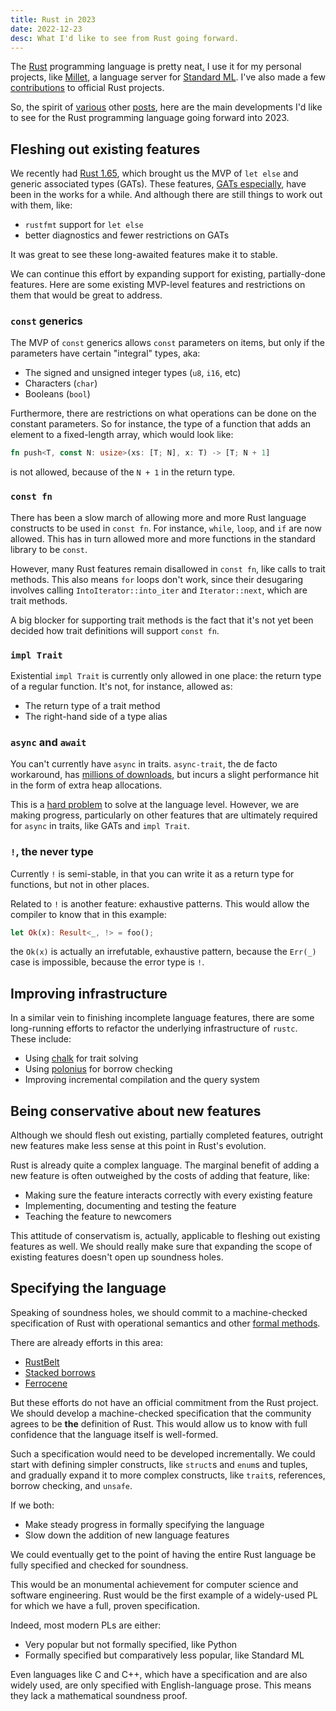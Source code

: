 ```yaml
---
title: Rust in 2023
date: 2022-12-23
desc: What I'd like to see from Rust going forward.
---
```


The [Rust][] programming language is pretty neat[.][neat] I use it for my personal projects, like [Millet][], a language server for [Standard ML][sml]. I've also made a few [contributions][] to official Rust projects.

So, the spirit of [various][yosh] other [posts][lcnr], here are the main developments I'd like to see for the Rust programming language going forward into 2023.

## Fleshing out existing features

We recently had [Rust 1.65][rust-165], which brought us the MVP of `let else` and generic associated types (GATs). These features, [GATs especially][gat-stable], have been in the works for a while. And although there are still things to work out with them, like:

- `rustfmt` support for `let else`
- better diagnostics and fewer restrictions on GATs

It was great to see these long-awaited features make it to stable.

We can continue this effort by expanding support for existing, partially-done features. Here are some existing MVP-level features and restrictions on them that would be great to address.

### `const` generics

The MVP of `const` generics allows `const` parameters on items, but only if the parameters have certain "integral" types, aka:

- The signed and unsigned integer types (`u8`, `i16`, etc)
- Characters (`char`)
- Booleans (`bool`)

Furthermore, there are restrictions on what operations can be done on the constant parameters. So for instance, the type of a function that adds an element to a fixed-length array, which would look like:

```rs
fn push<T, const N: usize>(xs: [T; N], x: T) -> [T; N + 1]
```

is not allowed, because of the `N + 1` in the return type.

### `const fn`

There has been a slow march of allowing more and more Rust language constructs to be used in `const fn`. For instance, `while`, `loop`, and `if` are now allowed. This has in turn allowed more and more functions in the standard library to be `const`.

However, many Rust features remain disallowed in `const fn`, like calls to trait methods. This also means `for` loops don't work, since their desugaring involves calling `IntoIterator::into_iter` and `Iterator::next`, which are trait methods.

A big blocker for supporting trait methods is the fact that it's not yet been decided how trait definitions will support `const fn`.

### `impl Trait`

Existential `impl Trait` is currently only allowed in one place: the return type of a regular function. It's not, for instance, allowed as:

- The return type of a trait method
- The right-hand side of a type alias

### `async` and `await`

You can't currently have `async` in traits. `async-trait`, the de facto workaround, has [millions of downloads][async-trait], but incurs a slight performance hit in the form of extra heap allocations.

This is a [hard problem][async-hard] to solve at the language level. However, we are making progress, particularly on other features that are ultimately required for `async` in traits, like GATs and `impl Trait`.

### `!`, the never type

Currently `!` is semi-stable, in that you can write it as a return type for functions, but not in other places.

Related to `!` is another feature: exhaustive patterns. This would allow the compiler to know that in this example:

```rs
let Ok(x): Result<_, !> = foo();
```

the `Ok(x)` is actually an irrefutable, exhaustive pattern, because the `Err(_)` case is impossible, because the error type is `!`.

## Improving infrastructure

In a similar vein to finishing incomplete language features, there are some long-running efforts to refactor the underlying infrastructure of `rustc`. These include:

- Using [chalk][] for trait solving
- Using [polonius][] for borrow checking
- Improving incremental compilation and the query system

## Being conservative about new features

Although we should flesh out existing, partially completed features, outright new features make less sense at this point in Rust's evolution.

Rust is already quite a complex language. The marginal benefit of adding a new feature is often outweighed by the costs of adding that feature, like:

- Making sure the feature interacts correctly with every existing feature
- Implementing, documenting and testing the feature
- Teaching the feature to newcomers

This attitude of conservatism is, actually, applicable to fleshing out existing features as well. We should really make sure that expanding the scope of existing features doesn't open up soundness holes.

## Specifying the language

Speaking of soundness holes, we should commit to a machine-checked specification of Rust with operational semantics and other [formal methods][formal].

There are already efforts in this area:

- [RustBelt][]
- [Stacked borrows][stacked-borrows]
- [Ferrocene][]

But these efforts do not have an official commitment from the Rust project. We should develop a machine-checked specification that the community agrees to be **the** definition of Rust. This would allow us to know with full confidence that the language itself is well-formed.

Such a specification would need to be developed incrementally. We could start with defining simpler constructs, like `struct`s and `enum`s and tuples, and gradually expand it to more complex constructs, like `trait`s, references, borrow checking, and `unsafe`.

If we both:

- Make steady progress in formally specifying the language
- Slow down the addition of new language features

We could eventually get to the point of having the entire Rust language be fully specified and checked for soundness.

This would be an monumental achievement for computer science and software engineering. Rust would be the first example of a widely-used PL for which we have a full, proven specification.

Indeed, most modern PLs are either:

- Very popular but not formally specified, like Python
- Formally specified but comparatively less popular, like Standard ML

Even languages like C and C++, which have a specification and are also widely used, are only specified with English-language prose. This means they lack a mathematical soundness proof.

[millet]: https://azdavis.net/posts/millet/
[rust]: https://www.rust-lang.org
[sml]: https://smlfamily.github.io
[contributions]: https://github.com/search?q=is%3Apr+user%3Arust-lang+author%3Aazdavis&type=Issues
[yosh]: https://blog.yoshuawuyts.com/rust-2023/
[rust-165]: https://blog.rust-lang.org/2022/11/03/Rust-1.65.0.html
[gat-stable]: https://blog.rust-lang.org/2022/10/28/gats-stabilization.html
[async-trait]: https://crates.io/crates/async-trait
[async-hard]: https://smallcultfollowing.com/babysteps/blog/2019/10/26/async-fn-in-traits-are-hard/
[lcnr]: https://cohost.org/lcnr/post/690887-rust-in-2023
[chalk]: https://github.com/rust-lang/chalk
[polonius]: https://github.com/rust-lang/polonius
[rustbelt]: https://people.mpi-sws.org/~dreyer/papers/rustbelt/paper.pdf
[stacked-borrows]: https://plv.mpi-sws.org/rustbelt/stacked-borrows/
[ferrocene]: https://ferrous-systems.com/ferrocene/
[neat]: https://www.youtube.com/watch?v=DrQqajtiRt4
[formal]: /posts/define-pl-01/
